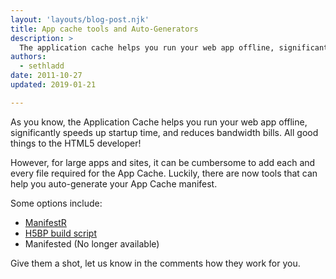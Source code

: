 ```yaml
---
layout: 'layouts/blog-post.njk'
title: App cache tools and Auto-Generators
description: >
  The application cache helps you run your web app offline, significantly speeds up startup time, and reduces bandwidth bill.
authors:
  - sethladd
date: 2011-10-27
updated: 2019-01-21

---
```


As you know, the Application Cache helps you run your web app offline, significantly speeds up startup time, and reduces bandwidth bills.  All good things to the HTML5 developer!

However, for large apps and sites, it can be cumbersome to add each and every file required for the App Cache.  Luckily, there are now tools that can help you auto-generate your App Cache manifest.

Some options include:

* [ManifestR](http://westciv.com/tools/manifestR/)
* [H5BP build script](https://github.com/jamesgpearce/confess)
* Manifested (No longer available)

Give them a shot, let us know in the comments how they work for you.


